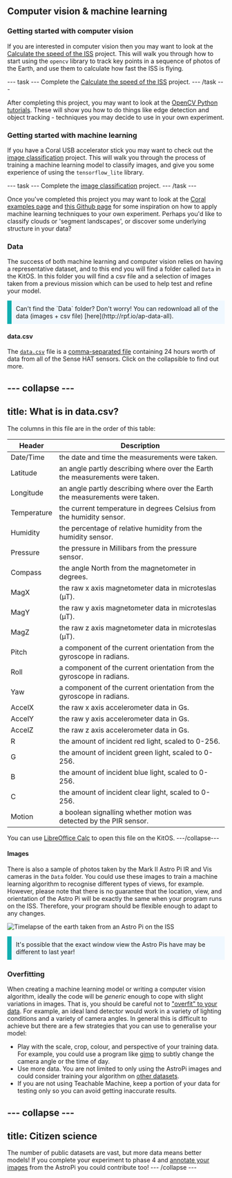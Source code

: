 ## Computer vision & machine learning

### Getting started with computer vision

If you are interested in computer vision then you may want to look at the [Calculate the speed of the ISS](https://projects.raspberrypi.org/en/projects/astropi-iss-speed/4) project. This will walk you through how to start using the `opencv` library to track key points in a sequence of photos of the Earth, and use them to calculate how fast the ISS is flying.

--- task ---
Complete the [Calculate the speed of the ISS](https://projects.raspberrypi.org/en/projects/astropi-iss-speed/4) project.
--- /task ---

After completing this project, you may want to look at the [OpenCV Python tutorials](https://docs.opencv.org/4.x/d6/d00/tutorial_py_root.html). These will show you how to do things like edge detection and object tracking - techniques you may decide to use in your own experiment.

### Getting started with machine learning

If you have a Coral USB accelerator stick you may want to check out the [image classification](https://projects.raspberrypi.org/en/projects/image-id-coral/2) project. This will walk you through the process of training a machine learning model to classify images, and give you some experience of using the `tensorflow_lite` library.

--- task ---
Complete the [image classification](https://projects.raspberrypi.org/en/projects/image-id-coral/2) project.
--- /task ---

Once you've completed this project you may want to look at the [Coral examples page](https://coral.ai/examples/) and [this Github page](https://github.com/robmarkcole/satellite-image-deep-learning#datasets) for some inspiration on how to apply machine learning techniques to your own experiment. Perhaps you'd like to classify clouds or 'segment landscapes', or discover some underlying structure in your data?

### Data

The success of both machine learning and computer vision relies on having a representative dataset, and to this end you will find a folder called `Data` in the KitOS. In this folder you will find a csv file and a selection of images taken from a previous mission which can be used to help test and refine your model.

<p style="border-left: solid; border-width:10px; border-color: #0faeb0; background-color: aliceblue; padding: 10px;">
Can't find the `Data` folder? Don't worry! You can redownload all of the data (images + csv file) [here](http://rpf.io/ap-data-all).
</p>

#### data.csv

The [`data.csv`](http://rpf.io/ap-sample-data) file is a [comma-separated file](https://simple.wikipedia.org/wiki/Comma-separated_values) containing 24 hours worth of data from all of the Sense HAT sensors. Click on the collapsible to find out more.

--- collapse ---
---
title: What is in data.csv?
---
The columns in this file are in the order of this table:

| Header | Description |
| ---    | --- |
| Date/Time | the date and time the measurements were taken. |
| Latitude | an angle partly describing where over the Earth the measurements were taken. |
| Longitude | an angle partly describing where over the Earth the measurements were taken. |
| Temperature | the current temperature in degrees Celsius from the humidity sensor. |
| Humidity | the percentage of relative humidity from the humidity sensor. |
| Pressure | the pressure in Millibars from the pressure sensor. |
| Compass | the angle North from the magnetometer in degrees. |
| MagX | the raw x axis magnetometer data in microteslas (µT). |
| MagY | the raw y axis magnetometer data in microteslas (µT). |
| MagZ | the raw z axis magnetometer data in microteslas (µT). | 
| Pitch | a component of the current orientation from the gyroscope in radians. |
| Roll | a component of the current orientation from the gyroscope in radians. |
| Yaw | a component of the current orientation from the gyroscope in radians. |
| AccelX | the raw x axis accelerometer data in Gs. |
| AccelY | the raw y axis accelerometer data in Gs. |
| AccelZ | the raw z axis accelerometer data in Gs. | 
| R | the amount of incident red light, scaled to 0-256. | 
| G | the amount of incident green light, scaled to 0-256. | 
| B | the amount of incident blue light, scaled to 0-256. | 
| C |  the amount of incident clear light, scaled to 0-256. | 
| Motion | a boolean signalling whether motion was detected by the PIR sensor. | 

You can use [LibreOffice Calc](https://www.libreoffice.org/discover/calc/) to open this file on the KitOS. 
---/collapse---

#### Images

There is also a sample of photos taken by the Mark II Astro Pi IR and Vis cameras in the `Data` folder. You could use these images to train a machine learning algorithm to recognise different types of views, for example. However, please note that there is no guarantee that the location, view, and orientation of the Astro Pi will be exactly the same when your program runs on the ISS. Therefore, your program should be flexible enough to adapt to any changes.

![Timelapse of the earth taken from an Astro Pi on the ISS](images/astrocmp-2021.gif)

<p style="border-left: solid; border-width:10px; border-color: #0faeb0; background-color: aliceblue; padding: 10px;">
It's possible that the exact window view the Astro Pis have may be different to last year!
</p>

### Overfitting

When creating a machine learning model or writing a computer vision algorithm, ideally the code will be _generic_ enough to cope with slight variations in images. That is, you should be careful not to ["overfit" to your data](https://www.tensorflow.org/tutorials/keras/overfit_and_underfit). For example, an ideal land detector would work in a variety of lighting conditions and a variety of camera angles. In general this is difficult to achieve but there are a few strategies that you can use to generalise your model:

- Play with the scale, crop, colour, and perspective of your training data. For example, you could use a program like [gimp](https://www.gimp.org/) to subtly change the camera angle or the time of day.
- Use more data. You are not limited to only using the AstroPi images and could consider training your algorithm on [other datasets](https://github.com/Seyed-Ali-Ahmadi/Awesome_Satellite_Benchmark_Datasets).
- If you are not using Teachable Machine, keep a portion of your data for testing only so you can avoid getting inaccurate results.

--- collapse ---
---
title: Citizen science
---
The number of public datasets are vast, but more data means better models! If you complete your experiment to phase 4 and [annotate your images](https://github.com/robmarkcole/satellite-image-deep-learning#annotation-tools-with-geo-features) from the AstroPi you could contribute too!
--- /collapse ---
